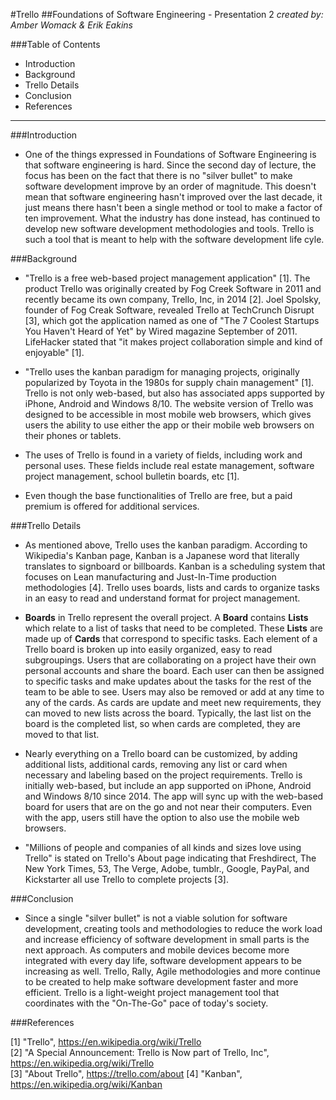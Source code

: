 #Trello
##Foundations of Software Engineering - Presentation 2
*created by: Amber Womack & Erik Eakins*

###Table of Contents

- Introduction
- Background
- Trello Details
- Conclusion
- References

------------------------------------------------
###Introduction

- One of the things expressed in Foundations of Software Engineering is that software engineering is hard. Since the second day of lecture, the focus has been on the fact that there is no "silver bullet" to make software development improve by an order of magnitude. This doesn't mean that software engineering hasn't improved over the last decade, it just means there hasn't been a single method or tool to make a factor of ten improvement. What the industry has done instead, has continued to develop new software development methodologies and tools. Trello is such a tool that is meant to help with the software development life cyle. 

###Background

- "Trello is a free web-based project management application" [1]. The product Trello was originally created by Fog Creek Software in 2011 and recently became its own company, Trello, Inc, in 2014 [2]. Joel Spolsky, founder of Fog Creak Software, revealed Trello at TechCrunch Disrupt [3], which got the application named as one of "The 7 Coolest Startups You Haven't Heard of Yet" by Wired magazine September of 2011. LifeHacker stated that "it makes project collaboration simple and kind of enjoyable" [1]. 

- "Trello uses the kanban paradigm for managing projects, originally popularized by Toyota in the 1980s for supply chain management" [1]. Trello is not only web-based, but also has associated apps supported by iPhone, Android and Windows 8/10. The website version of Trello was designed to be accessible in most mobile web browsers, which gives users the ability to use either the app or their mobile web browsers on their phones or tablets. 

- The uses of Trello is found in a variety of fields, including work and personal uses. These fields include real estate management, software project management, school bulletin boards, etc [1].

- Even though the base functionalities of Trello are free, but a paid premium is offered for additional services. 

###Trello Details

- As mentioned above, Trello uses the kanban paradigm. According to Wikipedia's Kanban page, Kanban is a Japanese word that literally translates to signboard or billboards. Kanban is a scheduling system that focuses on Lean manufacturing and Just-In-Time production methodologies [4]. Trello uses boards, lists and cards to organize tasks in an easy to read and understand format for project management. 

- **Boards** in Trello represent the overall project. A **Board** contains **Lists** which relate to a list of tasks that need to be completed. These **Lists** are made up of **Cards** that correspond to specific tasks. Each element of a Trello board is broken up into easily organized, easy to read subgroupings. Users that are collaborating on a project have their own personal accounts and share the board. Each user can then be assigned to specific tasks and make updates about the tasks for the rest of the team to be able to see. Users may also be removed or add at any time to any of the cards.  As cards are update and meet new requirements, they can moved to new lists across the board. Typically, the last list on the board is the completed list, so when cards are completed, they are moved to that list.

- Nearly everything on a Trello board can be customized, by adding additional lists, additional cards, removing any list or card when necessary and labeling based on the project requirements. Trello is initially web-based, but include an app supported on iPhone, Android and Windows 8/10 since 2014. The app will sync up with the web-based board for users that are on the go and not near their computers. Even with the app, users still have the option to also use the mobile web browsers.

- "Millions of people and companies of all kinds and sizes love using Trello" is stated on Trello's About page indicating that Freshdirect, The New York Times, 53, The Verge, Adobe, tumblr., Google, PayPal, and Kickstarter all use Trello to complete projects [3].

###Conclusion

- Since a single "silver bullet" is not a viable solution for software development, creating tools and methodologies to reduce the work load and increase efficiency of software development in small parts is the next approach. As computers and mobile devices become more integrated with every day life, software development appears to be increasing as well. Trello, Rally, Agile methodologies and more continue to be created to help make software development faster and more efficient. Trello is a light-weight project management tool that coordinates with the "On-The-Go" pace of today's society.

###References

[1] "Trello", https://en.wikipedia.org/wiki/Trello<br>
[2] "A Special Announcement: Trello is Now part of Trello, Inc", https://en.wikipedia.org/wiki/Trello<br>
[3] "About Trello", https://trello.com/about
[4] "Kanban", https://en.wikipedia.org/wiki/Kanban